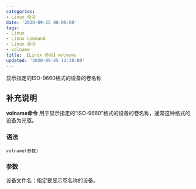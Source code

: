 ```yaml
---
categories:
- Linux 命令
date: '2020-09-25 08:00:00'
tags:
- Linux
- Linux Command
- Linux 命令
- volname
title: 【Linux 命令】volname
updated: '2020-09-25 12:30:00'
---
```


显示指定的ISO-9660格式的设备的卷名称

## 补充说明

**volname命令** 用于显示指定的“ISO-9660”格式的设备的卷名称，通常这种格式的设备为光驱。

###  语法

```shell
volname(参数)
```

###  参数

设备文件名：指定要显示卷名称的设备。


<!-- Linux命令行搜索引擎：https://jaywcjlove.github.io/linux-command/ -->